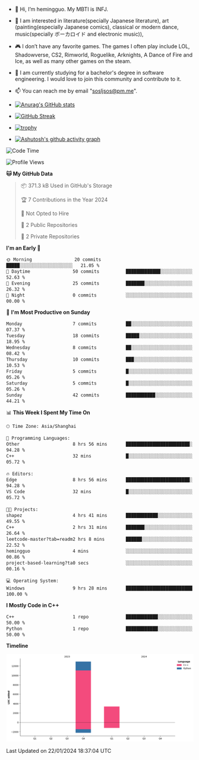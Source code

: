 - 👋 Hi, I’m hemingguo. My MBTI is INFJ.
- 🎨 I am interested in literature(specially Japanese literature), art (painting(especially Japanese comics), classical or modern dance, music(specially ボーカロイド and electronic music)),
- 🎮 I don’t have any favorite games. The games I often play include LOL, Shadowverse, CS2, Rimworld, Roguelike, Arknights, A Dance of Fire and Ice, as well as many other games on the steam.
- 🌱 I am currently studying for a bachelor's degree in software engineering. I would love to join this community and contribute to it.

- 📫 You can reach me by email "sosljsos@pm.me".


- [![Anurag's GitHub stats](https://github-readme-stats.vercel.app/api?username=hemingguo&show_icons=true&count_private=true&theme=aura&hide_border=true&icon_color=FF4500&text_color=76EE00)](https://github.com/anuraghazra/github-readme-stats)
  
- [![GitHub Streak](https://github-readme-streak-stats.herokuapp.com/?user=hemingguo&hide_border=true&theme=tokyonight)](https://git.io/streak-stats)
  
- [![trophy](https://github-profile-trophy.vercel.app/?username=hemingguo&theme=dracula)](https://github.com/ryo-ma/github-profile-trophy)
- [![Ashutosh's github activity graph](https://github-readme-activity-graph.vercel.app/graph?username=hemingguo&theme=tokyo-night&hide_border=true)](https://github.com/ashutosh00710/github-readme-activity-graph)
<!--START_SECTION:waka-->
![Code Time](http://img.shields.io/badge/Code%20Time-368%20hrs%2048%20mins-blue)

![Profile Views](http://img.shields.io/badge/Profile%20Views-5-blue)

**🐱 My GitHub Data** 

> 📦 371.3 kB Used in GitHub's Storage 
 > 
> 🏆 7 Contributions in the Year 2024
 > 
> 🚫 Not Opted to Hire
 > 
> 📜 2 Public Repositories 
 > 
> 🔑 2 Private Repositories 
 > 
**I'm an Early 🐤** 

```text
🌞 Morning                20 commits          █████░░░░░░░░░░░░░░░░░░░░   21.05 % 
🌆 Daytime                50 commits          █████████████░░░░░░░░░░░░   52.63 % 
🌃 Evening                25 commits          ███████░░░░░░░░░░░░░░░░░░   26.32 % 
🌙 Night                  0 commits           ░░░░░░░░░░░░░░░░░░░░░░░░░   00.00 % 
```
📅 **I'm Most Productive on Sunday** 

```text
Monday                   7 commits           ██░░░░░░░░░░░░░░░░░░░░░░░   07.37 % 
Tuesday                  18 commits          █████░░░░░░░░░░░░░░░░░░░░   18.95 % 
Wednesday                8 commits           ██░░░░░░░░░░░░░░░░░░░░░░░   08.42 % 
Thursday                 10 commits          ███░░░░░░░░░░░░░░░░░░░░░░   10.53 % 
Friday                   5 commits           █░░░░░░░░░░░░░░░░░░░░░░░░   05.26 % 
Saturday                 5 commits           █░░░░░░░░░░░░░░░░░░░░░░░░   05.26 % 
Sunday                   42 commits          ███████████░░░░░░░░░░░░░░   44.21 % 
```


📊 **This Week I Spent My Time On** 

```text
🕑︎ Time Zone: Asia/Shanghai

💬 Programming Languages: 
Other                    8 hrs 56 mins       ████████████████████████░   94.28 % 
C++                      32 mins             █░░░░░░░░░░░░░░░░░░░░░░░░   05.72 % 

🔥 Editors: 
Edge                     8 hrs 56 mins       ████████████████████████░   94.28 % 
VS Code                  32 mins             █░░░░░░░░░░░░░░░░░░░░░░░░   05.72 % 

🐱‍💻 Projects: 
shapez                   4 hrs 41 mins       ████████████░░░░░░░░░░░░░   49.55 % 
C++                      2 hrs 31 mins       ███████░░░░░░░░░░░░░░░░░░   26.64 % 
leetcode-master?tab=readm2 hrs 8 mins        ██████░░░░░░░░░░░░░░░░░░░   22.52 % 
hemingguo                4 mins              ░░░░░░░░░░░░░░░░░░░░░░░░░   00.86 % 
project-based-learning?ta0 secs              ░░░░░░░░░░░░░░░░░░░░░░░░░   00.16 % 

💻 Operating System: 
Windows                  9 hrs 28 mins       █████████████████████████   100.00 % 
```

**I Mostly Code in C++** 

```text
C++                      1 repo              ████████████░░░░░░░░░░░░░   50.00 % 
Python                   1 repo              ████████████░░░░░░░░░░░░░   50.00 % 
```



**Timeline**

![Lines of Code chart](https://raw.githubusercontent.com/hemingguo/hemingguo/main/assets/bar_graph.png)


 Last Updated on 22/01/2024 18:37:04 UTC
<!--END_SECTION:waka-->
<!---
hemingguo/hemingguo is a ✨ special ✨ repository because its `README.md` (this file) appears on your GitHub profile.
You can click the Preview link to take a look at your changes.
--->
